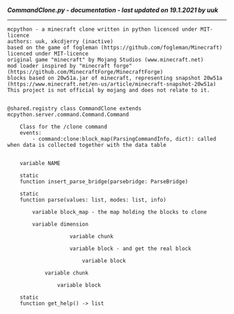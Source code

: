 ***CommandClone.py - documentation - last updated on 19.1.2021 by uuk***
___

    mcpython - a minecraft clone written in python licenced under MIT-licence
    authors: uuk, xkcdjerry (inactive)
    based on the game of fogleman (https://github.com/fogleman/Minecraft) licenced under MIT-licence
    original game "minecraft" by Mojang Studios (www.minecraft.net)
    mod loader inspired by "minecraft forge" (https://github.com/MinecraftForge/MinecraftForge)
    blocks based on 20w51a.jar of minecraft, representing snapshot 20w51a
    (https://www.minecraft.net/en-us/article/minecraft-snapshot-20w51a)
    This project is not official by mojang and does not relate to it.


    @shared.registry class CommandClone extends mcpython.server.command.Command.Command
        
        Class for the /clone command
        events:
            - command:clone:block_map(ParsingCommandInfo, dict): called when data is collected together with the data table


        variable NAME

        static
        function insert_parse_bridge(parsebridge: ParseBridge)

        static
        function parse(values: list, modes: list, info)

            variable block_map - the map holding the blocks to clone

            variable dimension

                        variable chunk

                        variable block - and get the real block

                            variable block

                variable chunk

                    variable block

        static
        function get_help() -> list